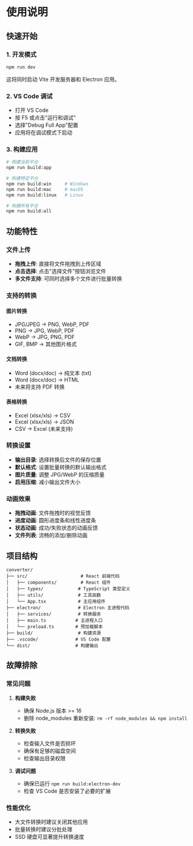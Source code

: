 # 使用说明

## 快速开始

### 1. 开发模式
```bash
npm run dev
```
这将同时启动 Vite 开发服务器和 Electron 应用。

### 2. VS Code 调试
- 打开 VS Code
- 按 F5 或点击"运行和调试"
- 选择"Debug Full App"配置
- 应用将在调试模式下启动

### 3. 构建应用
```bash
# 构建当前平台
npm run build:app

# 构建特定平台
npm run build:win     # Windows
npm run build:mac     # macOS  
npm run build:linux   # Linux

# 构建所有平台
npm run build:all
```

## 功能特性

### 文件上传
- **拖拽上传**: 直接将文件拖拽到上传区域
- **点击选择**: 点击"选择文件"按钮浏览文件
- **多文件支持**: 可同时选择多个文件进行批量转换

### 支持的转换

#### 图片转换
- JPG/JPEG → PNG, WebP, PDF
- PNG → JPG, WebP, PDF  
- WebP → JPG, PNG, PDF
- GIF, BMP → 其他图片格式

#### 文档转换
- Word (docx/doc) → 纯文本 (txt)
- Word (docx/doc) → HTML
- 未来将支持 PDF 转换

#### 表格转换
- Excel (xlsx/xls) → CSV
- Excel (xlsx/xls) → JSON
- CSV → Excel (未来支持)

### 转换设置
- **输出目录**: 选择转换后文件的保存位置
- **默认格式**: 设置批量转换的默认输出格式
- **图片质量**: 调整 JPG/WebP 的压缩质量
- **启用压缩**: 减小输出文件大小

### 动画效果
- **拖拽动画**: 文件拖拽时的视觉反馈
- **进度动画**: 圆形进度条和线性进度条
- **状态动画**: 成功/失败状态的动画反馈
- **文件列表**: 流畅的添加/删除动画

## 项目结构

```
converter/
├── src/                    # React 前端代码
│   ├── components/         # React 组件
│   ├── types/             # TypeScript 类型定义
│   ├── utils/             # 工具函数
│   └── App.tsx            # 主应用组件
├── electron/              # Electron 主进程代码
│   ├── services/          # 转换服务
│   ├── main.ts           # 主进程入口
│   └── preload.ts        # 预加载脚本
├── build/                 # 构建资源
├── .vscode/              # VS Code 配置
└── dist/                 # 构建输出
```

## 故障排除

### 常见问题

1. **构建失败**
   - 确保 Node.js 版本 >= 16
   - 删除 node_modules 重新安装: `rm -rf node_modules && npm install`

2. **转换失败**
   - 检查输入文件是否损坏
   - 确保有足够的磁盘空间
   - 检查输出目录权限

3. **调试问题**
   - 确保已运行 `npm run build:electron-dev`
   - 检查 VS Code 是否安装了必要的扩展

### 性能优化
- 大文件转换时建议关闭其他应用
- 批量转换时建议分批处理
- SSD 硬盘可显著提升转换速度
